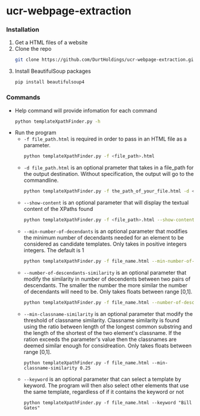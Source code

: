  # ucr-webpage-extraction

### Installation
1. Get a HTML files of a website
2. Clone the repo
   ```sh
   git clone https://github.com/DurtHoldings/ucr-webpage-extraction.git
   ```
3. Install BeautifulSoup packages
   ```sh
   pip install beautifulsoup4
   ```
### Commands
- Help command will provide infomation for each command
    ```sh
    python templateXpathFinder.py -h
    ```
- Run the program
   - `-f file_path.html` is required in order to pass in an HTML file as a parameter.  
       ```sh
       python templateXpathFinder.py -f <file_path>.html 
       ```
   - `-d file_path.html` is an optional prameter that takes in a file_path for the output destination. Without specification, the output will go to the commandline.  
     ```sh
     python templateXpathFinder.py -f the_path_of_your_file.html -d <output_file_path>.txt
     ```
  - `--show-content` is an optional parameter that will display the textual content of the XPaths found
    ```sh
    python templateXpathFinder.py -f <file_path>.html --show-content
    ```
  - `--min-number-of-decendants` is an optional parameter that modifies the minimum number of decendants needed for an element to be considered as candidate templates. Only takes in positive integers integers. The default is 1
     ```sh
     python templateXpathFinder.py -f file_name.html --min-number-of-decendants 5
     ```
  - `--number-of-descendants-similarity` is an optional parameter that modify the similarity in number of decendents between two pairs of descendants. The smaller the number the more similar the number of decendants will need to be. Only takes floats between range [0,1].
     ```sh
     python templateXpathFinder.py -f file_name.html --number-of-descendants-similarity 0.35
     ```
  - `--min-classname-similarity` is an optional parameter that modify the threshold of classname similarity. Classname similarity is found using the ratio between length of the longest common substring and the length of the shortest of the two element's classname. If the ration exceeds the parameter's value then the classnames are deemed similar enough for considreation. Only takes floats between range [0,1].
     ```
     python templateXpathFinder.py -f file_name.html --min-classname-similarity 0.25
     ```
  - `--keyword` is an optional parameter that can select a template by keyword. The program will then also select other elements that use the same template, regardless of if it contains the keyword or not
     ```
     python templateXpathFinder.py -f file_name.html --keyword "Bill Gates"
     ```

